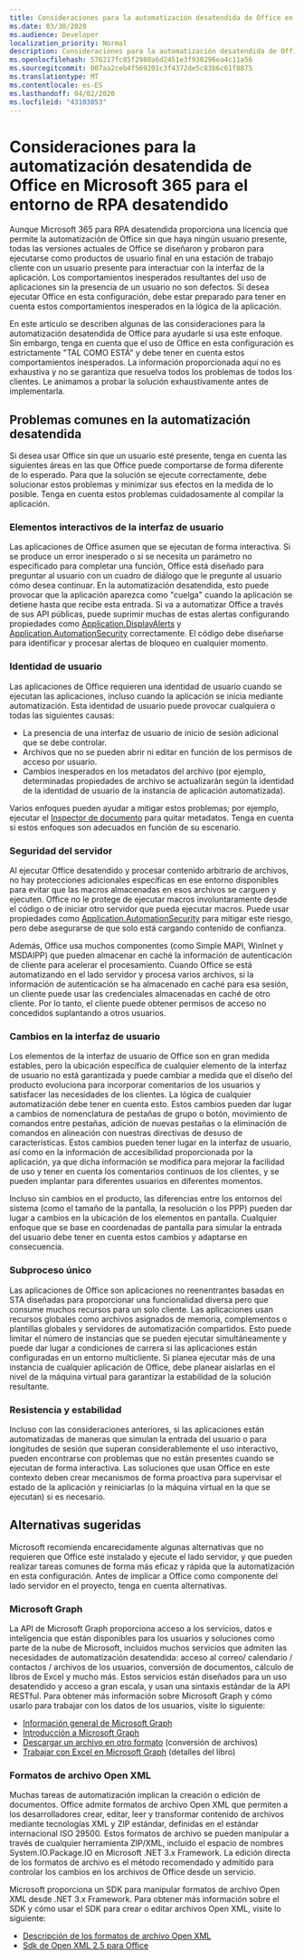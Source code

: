 ```yaml
---
title: Consideraciones para la automatización desatendida de Office en Microsoft 365 para el entorno de RPA desatendido
ms.date: 03/30/2020
ms.audience: Developer
localization_priority: Normal
description: Consideraciones para la automatización desatendida de Office en Microsoft 365 para el entorno de RPA desatendido.
ms.openlocfilehash: 576217fc85f2980a6d2451e3f930296ea4c11a56
ms.sourcegitcommit: 007aa2ceb4f569201c3f4372de5c83b6c61f8875
ms.translationtype: MT
ms.contentlocale: es-ES
ms.lasthandoff: 04/02/2020
ms.locfileid: "43103053"
---
```

# <a name="considerations-for-unattended-automation-of-office-in-the-microsoft-365-for-unattended-rpa-environment"></a>Consideraciones para la automatización desatendida de Office en Microsoft 365 para el entorno de RPA desatendido

Aunque Microsoft 365 para RPA desatendida proporciona una licencia que permite la automatización de Office sin que haya ningún usuario presente, todas las versiones actuales de Office se diseñaron y probaron para ejecutarse como productos de usuario final en una estación de trabajo cliente con un usuario presente para interactuar con la interfaz de la aplicación. Los comportamientos inesperados resultantes del uso de aplicaciones sin la presencia de un usuario no son defectos. Si desea ejecutar Office en esta configuración, debe estar preparado para tener en cuenta estos comportamientos inesperados en la lógica de la aplicación.

En este artículo se describen algunas de las consideraciones para la automatización desatendida de Office para ayudarle si usa este enfoque. Sin embargo, tenga en cuenta que el uso de Office en esta configuración es estrictamente "TAL COMO ESTÁ" y debe tener en cuenta estos comportamientos inesperados. La información proporcionada aquí no es exhaustiva y no se garantiza que resuelva todos los problemas de todos los clientes. Le animamos a probar la solución exhaustivamente antes de implementarla.

## <a name="common-problems-in-unattended-automation"></a>Problemas comunes en la automatización desatendida

Si desea usar Office sin que un usuario esté presente, tenga en cuenta las siguientes áreas en las que Office puede comportarse de forma diferente de lo esperado. Para que la solución se ejecute correctamente, debe solucionar estos problemas y minimizar sus efectos en la medida de lo posible. Tenga en cuenta estos problemas cuidadosamente al compilar la aplicación.

### <a name="interactive-ui-elements"></a>Elementos interactivos de la interfaz de usuario

Las aplicaciones de Office asumen que se ejecutan de forma interactiva. Si se produce un error inesperado o si se necesita un parámetro no especificado para completar una función, Office está diseñado para preguntar al usuario con un cuadro de diálogo que le pregunte al usuario cómo desea continuar. En la automatización desatendida, esto puede provocar que la aplicación aparezca como "cuelga" cuando la aplicación se detiene hasta que recibe esta entrada. Si va a automatizar Office a través de sus API públicas, puede suprimir muchas de estas alertas configurando propiedades como [Application.DisplayAlerts](https://docs.microsoft.com/office/vba/api/word.application.displayalerts) y [Application.AutomationSecurity](https://docs.microsoft.com/office/vba/api/word.application.automationsecurity) correctamente. El código debe diseñarse para identificar y procesar alertas de bloqueo en cualquier momento.

### <a name="user-identity"></a>Identidad de usuario

Las aplicaciones de Office requieren una identidad de usuario cuando se ejecutan las aplicaciones, incluso cuando la aplicación se inicia mediante automatización. Esta identidad de usuario puede provocar cualquiera o todas las siguientes causas:

- La presencia de una interfaz de usuario de inicio de sesión adicional que se debe controlar.
- Archivos que no se pueden abrir ni editar en función de los permisos de acceso por usuario.
- Cambios inesperados en los metadatos del archivo (por ejemplo, determinadas propiedades de archivo se actualizarán según la identidad de la identidad de usuario de la instancia de aplicación automatizada).

Varios enfoques pueden ayudar a mitigar estos problemas; por ejemplo, ejecutar el [Inspector de documento](https://docs.microsoft.com/office/vba/library-reference/concepts/using-the-document-inspector) para quitar metadatos. Tenga en cuenta si estos enfoques son adecuados en función de su escenario.

### <a name="server-side-security"></a>Seguridad del servidor

Al ejecutar Office desatendido y procesar contenido arbitrario de archivos, no hay protecciones adicionales específicas en ese entorno disponibles para evitar que las macros almacenadas en esos archivos se carguen y ejecuten. Office no le protege de ejecutar macros involuntaramente desde el código o de iniciar otro servidor que pueda ejecutar macros. Puede usar propiedades como [Application.AutomationSecurity](https://docs.microsoft.com/office/vba/api/word.application.automationsecurity) para mitigar este riesgo, pero debe asegurarse de que solo está cargando contenido de confianza.

Además, Office usa muchos componentes (como Simple MAPI, WinInet y MSDAIPP) que pueden almacenar en caché la información de autenticación de cliente para acelerar el procesamiento. Cuando Office se está automatizando en el lado servidor y procesa varios archivos, si la información de autenticación se ha almacenado en caché para esa sesión, un cliente puede usar las credenciales almacenadas en caché de otro cliente. Por lo tanto, el cliente puede obtener permisos de acceso no concedidos suplantando a otros usuarios.

### <a name="ui-changes"></a>Cambios en la interfaz de usuario

Los elementos de la interfaz de usuario de Office son en gran medida estables, pero la ubicación específica de cualquier elemento de la interfaz de usuario no está garantizada y puede cambiar a medida que el diseño del producto evoluciona para incorporar comentarios de los usuarios y satisfacer las necesidades de los clientes. La lógica de cualquier automatización debe tener en cuenta esto. Estos cambios pueden dar lugar a cambios de nomenclatura de pestañas de grupo o botón, movimiento de comandos entre pestañas, adición de nuevas pestañas o la eliminación de comandos en alineación con nuestras directivas de desuso de características. Estos cambios pueden tener lugar en la interfaz de usuario, así como en la información de accesibilidad proporcionada por la aplicación, ya que dicha información se modifica para mejorar la facilidad de uso y tener en cuenta los comentarios continuos de los clientes, y se pueden implantar para diferentes usuarios en diferentes momentos.

Incluso sin cambios en el producto, las diferencias entre los entornos del sistema (como el tamaño de la pantalla, la resolución o los PPP) pueden dar lugar a cambios en la ubicación de los elementos en pantalla. Cualquier enfoque que se base en coordenadas de pantalla para simular la entrada del usuario debe tener en cuenta estos cambios y adaptarse en consecuencia.

### <a name="single-threading"></a>Subproceso único

Las aplicaciones de Office son aplicaciones no reenentrantes basadas en STA diseñadas para proporcionar una funcionalidad diversa pero que consume muchos recursos para un solo cliente. Las aplicaciones usan recursos globales como archivos asignados de memoria, complementos o plantillas globales y servidores de automatización compartidos. Esto puede limitar el número de instancias que se pueden ejecutar simultáneamente y puede dar lugar a condiciones de carrera si las aplicaciones están configuradas en un entorno multicliente. Si planea ejecutar más de una instancia de cualquier aplicación de Office, debe planear aislarlas en el nivel de la máquina virtual para garantizar la estabilidad de la solución resultante.

### <a name="resiliency-and-stability"></a>Resistencia y estabilidad

Incluso con las consideraciones anteriores, si las aplicaciones están automatizadas de maneras que simulan la entrada del usuario o para longitudes de sesión que superan considerablemente el uso interactivo, pueden encontrarse con problemas que no están presentes cuando se ejecutan de forma interactiva. Las soluciones que usan Office en este contexto deben crear mecanismos de forma proactiva para supervisar el estado de la aplicación y reiniciarlas (o la máquina virtual en la que se ejecutan) si es necesario.

## <a name="suggested-alternatives"></a>Alternativas sugeridas

Microsoft recomienda encarecidamente algunas alternativas que no requieren que Office esté instalado y ejecute el lado servidor, y que pueden realizar tareas comunes de forma más eficaz y rápida que la automatización en esta configuración. Antes de implicar a Office como componente del lado servidor en el proyecto, tenga en cuenta alternativas.

### <a name="microsoft-graph"></a>Microsoft Graph

La API de Microsoft Graph proporciona acceso a los servicios, datos e inteligencia que están disponibles para los usuarios y soluciones como parte de la nube de Microsoft, incluidos muchos servicios que admiten las necesidades de automatización desatendida: acceso al correo/ calendario / contactos / archivos de los usuarios, conversión de documentos, cálculo de libros de Excel y mucho más. Estos servicios están diseñados para un uso desatendido y acceso a gran escala, y usan una sintaxis estándar de la API RESTful. Para obtener más información sobre Microsoft Graph y cómo usarlo para trabajar con los datos de los usuarios, visite lo siguiente:

- [Información general de Microsoft Graph](https://docs.microsoft.com/graph/overview) 
- [Introducción a Microsoft Graph](https://developer.microsoft.com/graph/get-started)
- [Descargar un archivo en otro formato](https://docs.microsoft.com/graph/api/driveitem-get-content-format?view=graph-rest-1.0&tabs=http) (conversión de archivos)
- [Trabajar con Excel en Microsoft Graph](https://docs.microsoft.com/graph/api/resources/excel?view=graph-rest-1.0) (detalles del libro)

### <a name="open-xml-file-formats"></a>Formatos de archivo Open XML

Muchas tareas de automatización implican la creación o edición de documentos. Office admite formatos de archivo Open XML que permiten a los desarrolladores crear, editar, leer y transformar contenido de archivos mediante tecnologías XML y ZIP estándar, definidas en el estándar internacional ISO 29500. Estos formatos de archivo se pueden manipular a través de cualquier herramienta ZIP/XML, incluido el espacio de nombres System.IO.Package.IO en Microsoft .NET 3.x Framework. La edición directa de los formatos de archivo es el método recomendado y admitido para controlar los cambios en los archivos de Office desde un servicio.

Microsoft proporciona un SDK para manipular formatos de archivo Open XML desde .NET 3.x Framework. Para obtener más información sobre el SDK y cómo usar el SDK para crear o editar archivos Open XML, visite lo siguiente:

- [Descripción de los formatos de archivo Open XML](https://docs.microsoft.com/office/open-xml/understanding-the-open-xml-file-formats)
- [Sdk de Open XML 2.5 para Office](https://docs.microsoft.com/office/open-xml/open-xml-sdk)

